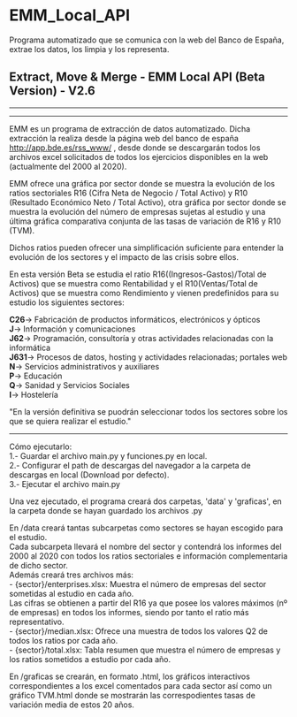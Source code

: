 # EMM_Local_API
Programa automatizado que se comunica con la web del Banco de España, extrae los datos, los limpia y los representa.


## Extract, Move & Merge - EMM Local API  (Beta Version) - V2.6
-----------------------------------------------------
-----------------------------------------------------

EMM es un programa de extracción de datos automatizado. Dicha extracción la realiza desde la página web del banco de españa http://app.bde.es/rss_www/ , desde donde se descargarán todos los archivos excel solicitados de todos los ejercicios disponibles en la web (actualmente del 2000 al 2020).

EMM ofrece una gráfica por sector donde se muestra la evolución de los ratios sectoriales R16 (Cifra Neta de Negocio / Total Activo) y R10 (Resultado Económico Neto / Total Activo), otra gráfica por sector donde se muestra la evolución del número de empresas sujetas al estudio y una última gráfica comparativa conjunta de las tasas de variación de R16 y R10 (TVM).

Dichos ratios pueden ofrecer una simplificación suficiente para entender la evolución de los sectores y el impacto de las crisis sobre ellos.

En esta versión Beta se estudia el ratio R16((Ingresos-Gastos)/Total de Activos) que se muestra como Rentabilidad y el R10(Ventas/Total de Activos) que se muestra 
como Rendimiento y vienen predefinidos para su estudio los siguientes sectores:

**C26**-> Fabricación de productos informáticos, electrónicos y ópticos   
**J**-> Información y comunicaciones   
**J62**-> Programación, consultoría y otras actividades relacionadas con la informática   
**J631**-> Procesos de datos, hosting y actividades relacionadas; portales web   
**N**-> Servicios administrativos y auxiliares   
**P**-> Educación   
**Q**-> Sanidad y Servicios Sociales   
**I**-> Hostelería   

"En la versión definitiva se puodrán seleccionar todos los sectores sobre los que se quiera realizar el estudio."

-----------------------------------------------------
Cómo ejecutarlo:   
1.- Guardar el archivo main.py y funciones.py en local.   
2.- Configurar el path de descargas del navegador a la carpeta de descargas en local (Download por defecto).   
3.- Ejecutar el archivo main.py   


Una vez ejecutado, el programa creará dos carpetas, 'data' y 'graficas', en la carpeta donde se hayan guardado los archivos .py       

En /data creará tantas subcarpetas como sectores se hayan escogido para el estudio.    
Cada subcarpeta llevará el nombre del sector y contendrá los informes del 2000 al 2020 con todos los ratios sectoriales e información complementaria de dicho sector.   
Además creará tres archivos más:   
	- {sector}/enterprises.xlsx: Muestra el número de empresas del sector sometidas al estudio en cada año.        
	Las cifras se obtienen a partir del R16 ya que posee los valores máximos (nº de empresas) en todos los informes, siendo por tanto el ratio más representativo.    
	- {sector}/median.xlsx: Ofrece una muestra de todos los valores Q2 de todos los ratios por cada año.    
	- {sector}/total.xlsx: Tabla resumen que muestra el número de empresas y los ratios sometidos a estudio por cada año.   

En /graficas se crearán, en formato .html, los gráficos interactivos correspondientes a los excel comentados para cada sector así como un gráfico TVM.html donde se mostrarán las correspodientes tasas de variación media de estos 20 años.
